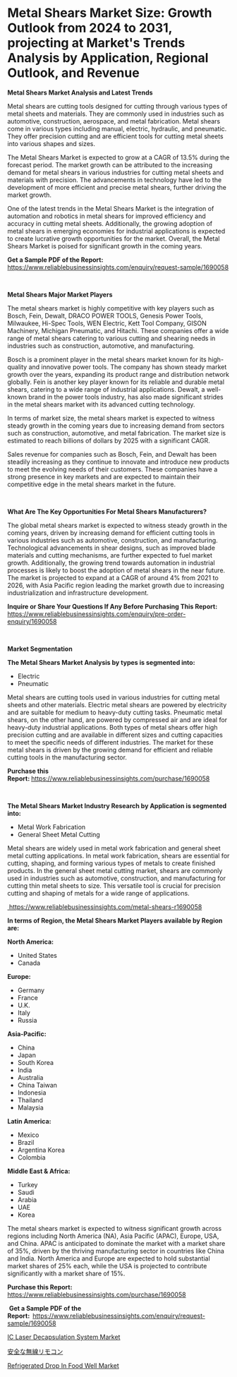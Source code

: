<p><h1>Metal Shears Market Size: Growth Outlook from 2024 to 2031, projecting at Market's Trends Analysis by Application, Regional Outlook, and Revenue</h1></p><p><strong>Metal Shears Market Analysis and Latest Trends</strong></p>
<p><p>Metal shears are cutting tools designed for cutting through various types of metal sheets and materials. They are commonly used in industries such as automotive, construction, aerospace, and metal fabrication. Metal shears come in various types including manual, electric, hydraulic, and pneumatic. They offer precision cutting and are efficient tools for cutting metal sheets into various shapes and sizes.</p><p>The Metal Shears Market is expected to grow at a CAGR of 13.5% during the forecast period. The market growth can be attributed to the increasing demand for metal shears in various industries for cutting metal sheets and materials with precision. The advancements in technology have led to the development of more efficient and precise metal shears, further driving the market growth.</p><p>One of the latest trends in the Metal Shears Market is the integration of automation and robotics in metal shears for improved efficiency and accuracy in cutting metal sheets. Additionally, the growing adoption of metal shears in emerging economies for industrial applications is expected to create lucrative growth opportunities for the market. Overall, the Metal Shears Market is poised for significant growth in the coming years.</p></p>
<p><strong>Get a Sample PDF of the Report:&nbsp;</strong> <a href="https://www.reliablebusinessinsights.com/enquiry/request-sample/1690058">https://www.reliablebusinessinsights.com/enquiry/request-sample/1690058</a></p>
<p>&nbsp;</p>
<p><strong>Metal Shears Major Market Players</strong></p>
<p><p>The metal shears market is highly competitive with key players such as Bosch, Fein, Dewalt, DRACO POWER TOOLS, Genesis Power Tools, Milwaukee, Hi-Spec Tools, WEN Electric, Kett Tool Company, GISON Machinery, Michigan Pneumatic, and Hitachi. These companies offer a wide range of metal shears catering to various cutting and shearing needs in industries such as construction, automotive, and manufacturing.</p><p>Bosch is a prominent player in the metal shears market known for its high-quality and innovative power tools. The company has shown steady market growth over the years, expanding its product range and distribution network globally. Fein is another key player known for its reliable and durable metal shears, catering to a wide range of industrial applications. Dewalt, a well-known brand in the power tools industry, has also made significant strides in the metal shears market with its advanced cutting technology.</p><p>In terms of market size, the metal shears market is expected to witness steady growth in the coming years due to increasing demand from sectors such as construction, automotive, and metal fabrication. The market size is estimated to reach billions of dollars by 2025 with a significant CAGR.</p><p>Sales revenue for companies such as Bosch, Fein, and Dewalt has been steadily increasing as they continue to innovate and introduce new products to meet the evolving needs of their customers. These companies have a strong presence in key markets and are expected to maintain their competitive edge in the metal shears market in the future.</p></p>
<p>&nbsp;</p>
<p><strong>What Are The Key Opportunities For Metal Shears Manufacturers?</strong></p>
<p><p>The global metal shears market is expected to witness steady growth in the coming years, driven by increasing demand for efficient cutting tools in various industries such as automotive, construction, and manufacturing. Technological advancements in shear designs, such as improved blade materials and cutting mechanisms, are further expected to fuel market growth. Additionally, the growing trend towards automation in industrial processes is likely to boost the adoption of metal shears in the near future. The market is projected to expand at a CAGR of around 4% from 2021 to 2026, with Asia Pacific region leading the market growth due to increasing industrialization and infrastructure development.</p></p>
<p><strong>Inquire or Share Your Questions If Any Before Purchasing This Report:</strong> <a href="https://www.reliablebusinessinsights.com/enquiry/pre-order-enquiry/1690058">https://www.reliablebusinessinsights.com/enquiry/pre-order-enquiry/1690058</a></p>
<p>&nbsp;</p>
<p><strong>Market Segmentation</strong></p>
<p><strong>The Metal Shears Market Analysis by types is segmented into:</strong></p>
<p><ul><li>Electric</li><li>Pneumatic</li></ul></p>
<p><p>Metal shears are cutting tools used in various industries for cutting metal sheets and other materials. Electric metal shears are powered by electricity and are suitable for medium to heavy-duty cutting tasks. Pneumatic metal shears, on the other hand, are powered by compressed air and are ideal for heavy-duty industrial applications. Both types of metal shears offer high precision cutting and are available in different sizes and cutting capacities to meet the specific needs of different industries. The market for these metal shears is driven by the growing demand for efficient and reliable cutting tools in the manufacturing sector.</p></p>
<p><strong>Purchase this Report:&nbsp;</strong><a href="https://www.reliablebusinessinsights.com/purchase/1690058">https://www.reliablebusinessinsights.com/purchase/1690058</a></p>
<p>&nbsp;</p>
<p><strong>The Metal Shears Market Industry Research by Application is segmented into:</strong></p>
<p><ul><li>Metal Work Fabrication</li><li>General Sheet Metal Cutting</li></ul></p>
<p><p>Metal shears are widely used in metal work fabrication and general sheet metal cutting applications. In metal work fabrication, shears are essential for cutting, shaping, and forming various types of metals to create finished products. In the general sheet metal cutting market, shears are commonly used in industries such as automotive, construction, and manufacturing for cutting thin metal sheets to size. This versatile tool is crucial for precision cutting and shaping of metals for a wide range of applications.</p></p>
<p><a href="https://www.reliablebusinessinsights.com/metal-shears-r1690058">&nbsp;https://www.reliablebusinessinsights.com/metal-shears-r1690058</a></p>
<p><strong>In terms of Region, the Metal Shears Market Players available by Region are:</strong></p>
<p>
    <p> <strong> North America: </strong>
        <ul>
            <li>United States</li>
            <li>Canada</li>
        </ul>
        </p> 
    <p> <strong> Europe: </strong>
        <ul>
            <li>Germany</li>
            <li>France</li>
            <li>U.K.</li>
            <li>Italy</li>
            <li>Russia</li>
        </ul>
        </p> 
    <p> <strong> Asia-Pacific: </strong>
        <ul>
            <li>China</li>
            <li>Japan</li>
            <li>South Korea</li>
            <li>India</li>
            <li>Australia</li>
            <li>China Taiwan</li>
            <li>Indonesia</li>
            <li>Thailand</li>
            <li>Malaysia</li>
        </ul>
        </p> 
    <p> <strong> Latin America: </strong>
        <ul>
            <li>Mexico</li>
            <li>Brazil</li>
            <li>Argentina Korea</li>
            <li>Colombia</li>
        </ul>
        </p> 
    <p> <strong> Middle East & Africa: </strong>
        <ul>
            <li>Turkey</li>
            <li>Saudi</li>
            <li>Arabia</li>
            <li>UAE</li>
            <li>Korea</li>
        </ul>
    </p>
    </p>
<p><p>The metal shears market is expected to witness significant growth across regions including North America (NA), Asia Pacific (APAC), Europe, USA, and China. APAC is anticipated to dominate the market with a market share of 35%, driven by the thriving manufacturing sector in countries like China and India. North America and Europe are expected to hold substantial market shares of 25% each, while the USA is projected to contribute significantly with a market share of 15%.</p></p>
<p><strong>Purchase this Report: </strong><a href="https://www.reliablebusinessinsights.com/purchase/1690058">https://www.reliablebusinessinsights.com/purchase/1690058</a></p>
<p>&nbsp;<strong>Get a Sample PDF of the Report:&nbsp;&nbsp;</strong><a href="https://www.reliablebusinessinsights.com/enquiry/request-sample/1690058">https://www.reliablebusinessinsights.com/enquiry/request-sample/1690058</a></p>
<p><strong></strong></p>
<p><p><a href="https://view.publitas.com/reportprime-1/ic-laser-decapsulation-system-market-a-global-and-regional-analysis-focus-on-region-country-level-analysis-and-competitive-landscape-analysis-and-forecast-2024-2031/">IC Laser Decapsulation System Market</a></p><p><a href="https://github.com/pepo3k/Market-Research-Report-List-2/blob/main/1460288156630.md">安全な無線リモコン</a></p><p><a href="https://view.publitas.com/reportprime-1/market-forecast-global-refrigerated-drop-in-food-well-trends-and-impact-analysis-2024-2031-by-application-ice-cream-shop-deli-restaurant-other-and-by-type-1-pan-size-2-pan-size-3-pan-size-4-pan-size-6-pan-size-other/">Refrigerated Drop In Food Well Market</a></p></p>